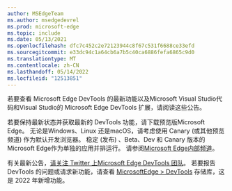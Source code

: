 ```yaml
---
author: MSEdgeTeam
ms.author: msedgedevrel
ms.prod: microsoft-edge
ms.topic: include
ms.date: 05/13/2021
ms.openlocfilehash: dfc7c452c2e72123944c8f67c531f6688ce33efd
ms.sourcegitcommit: e33dc94c1a64cb6a7b5c40ca6886fefa6865c9d0
ms.translationtype: MT
ms.contentlocale: zh-CN
ms.lasthandoff: 05/14/2022
ms.locfileid: "12513851"
---
```

若要查看 Microsoft Edge DevTools 的最新功能以及Microsoft Visual Studio代码和Visual Studio的 Microsoft Edge DevTools 扩展，请阅读这些公告。

若要保持最新状态并获取最新的 DevTools 功能，请下载预览版Microsoft Edge。  无论是Windows、Linux 还是macOS，请考虑使用 Canary (或其他预览频道) 作为默认开发浏览器。  稳定 (发布) 、Beta、Dev 和 Canary 版本的Microsoft Edge作为单独的应用并排运行。  请参阅[Microsoft Edge内部频道](https://aka.ms/microsoftedge)。

有关最新公告，[请关注 Twitter 上Microsoft Edge DevTools 团队](https://twitter.com/EdgeDevTools)。  若要报告 DevTools 的问题或请求新功能，请查看 [MicrosoftEdge > DevTools](https://github.com/MicrosoftEdge/DevTools) 存储库，这是 2022 年新增功能。
